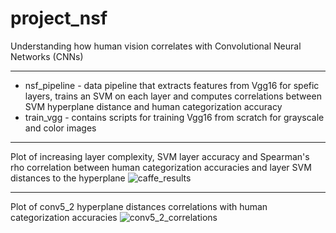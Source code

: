 # project_nsf

Understanding how human vision correlates with Convolutional Neural Networks (CNNs)

---

- nsf\_pipeline - data pipeline that extracts features from Vgg16 for spefic layers, trains an SVM on each layer and computes correlations between SVM hyperplane distance and human categorization accuracy
- train\_vgg - contains scripts for training Vgg16 from scratch for grayscale and color images

---
Plot of increasing layer complexity, SVM layer accuracy and Spearman's rho correlation between human categorization accuracies and layer SVM distances to the hyperplane
![caffe_results](https://user-images.githubusercontent.com/16754088/31024905-8c6c6c1c-a50e-11e7-8285-b0ed4136311f.png)

---
Plot of conv5_2 hyperplane distances correlations with human categorization accuracies
![conv5_2_correlations](https://user-images.githubusercontent.com/16754088/31024944-b0480876-a50e-11e7-9058-6da9b6d6037b.png)

